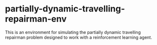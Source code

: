 # partially-dynamic-travelling-repairman-env
This is an environment for simulating the partially dynamic travelling repairman problem designed to work with a reinforcement learning agent.
